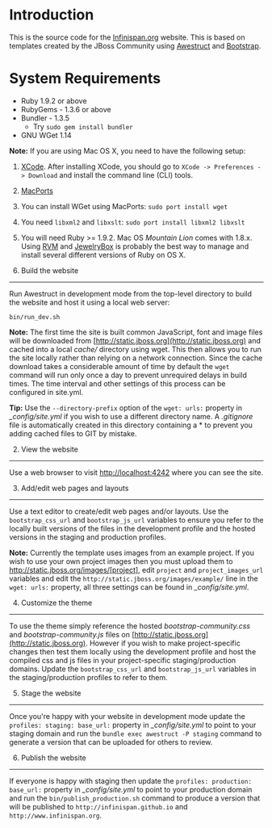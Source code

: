 Introduction
============
This is the source code for the [Infinispan.org](http://www.infinispan.org) website.  This is based on templates created by the JBoss Community using [Awestruct](http://awestruct.org) and [Bootstrap](http://twitter.github.com/bootstrap).

System Requirements
===================
* Ruby 1.9.2 or above
* RubyGems - 1.3.6 or above
* Bundler - 1.3.5
   * Try `sudo gem install bundler`
* GNU WGet 1.14

**Note:** If you are using Mac OS X, you need to have the following setup:
   1. [XCode](https://itunes.apple.com/us/app/xcode/id497799835?ls=1&mt=12). After installing XCode, you should go to `XCode -> Preferences -> Download` and install the command line (CLI) tools.
   1. [MacPorts](http://www.macports.org/)
   1. You can install WGet using MacPorts: `sudo port install wget`
   1. You need `libxml2` and `libxslt`: `sudo port install libxml2 libxslt`
   1. You will need Ruby >= 1.9.2.  Mac OS _Mountain Lion_ comes with 1.8.x.  Using [RVM](https://rvm.io/) and [JewelryBox](http://jewelrybox.unfiniti.com/) is probably the best way to manage and install several different versions of Ruby on OS X.

1. Build the website
--------------------
Run Awestruct in development mode from the top-level directory to build the website and host it using a local web server:

`bin/run_dev.sh`

**Note:** The first time the site is built common JavaScript, font and image files will be downloaded from [http://static.jboss.org](http://static.jboss.org) and cached into a local *cache/* directory using wget. This then allows you to run the site locally rather than relying on a network connection. Since the cache download takes a considerable amount of time by default the `wget` command will run only once a day to prevent unrequired delays in build times. The time interval and other settings of this process can be configured in site.yml.

**Tip:** Use the `--directory-prefix` option of the `wget: urls:` property in *_config/site.yml* if you wish to use a different directory name. A *.gitignore* file is automatically created in this directory containing a * to prevent you adding cached files to GIT by mistake. 

2. View the website
-------------------
Use a web browser to visit [http://localhost:4242](http://localhost:4242) where you can see the site.

3. Add/edit web pages and layouts
---------------------------------
Use a text editor to create/edit web pages and/or layouts. Use the `bootstrap_css_url` and `bootstrap_js_url` variables to ensure you refer to the locally built versions of the files in the development profile and the hosted versions in the staging and production profiles.

**Note:** Currently the template uses images from an example project. If you wish to use your own project images then you must upload them to http://static.jboss.org/images/[project], edit `project` and `project_images_url` variables and edit the `http://static.jboss.org/images/example/` line in the `wget: urls:` property, all three settings can be found in *_config/site.yml*.

4. Customize the theme
----------------------
To use the theme simply reference the hosted *bootstrap-community.css* and *bootstrap-community.js* files on [http://static.jboss.org](http://static.jboss.org). However if you wish to make project-specific changes then test them locally using the development profile and host the compiled css and js files in your project-specific staging/production domains. Update the `bootstrap_css_url` and `bootstrap_js_url` variables in the staging/production profiles to refer to them.
 
5. Stage the website
--------------------
Once you're happy with your website in development mode update the `profiles: staging: base_url:` property in *_config/site.yml* to point to your staging domain and run the `bundle exec awestruct -P staging` command to generate a version that can be uploaded for others to review.

6. Publish the website
----------------------
If everyone is happy with staging then update the `profiles: production: base_url:` property in *_config/site.yml* to point to your production domain and run the `bin/publish_production.sh` command to produce a version that will be published to `http://infinispan.github.io` and `http://www.infinispan.org`. 

